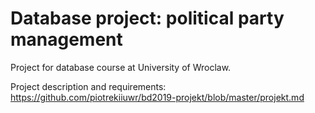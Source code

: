 # Database project: political party management

Project for database course at University of Wroclaw.

Project description and requirements: https://github.com/piotrekiiuwr/bd2019-projekt/blob/master/projekt.md
